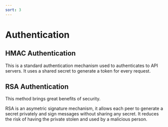 ```yaml
---
sort: 3
---
```

# Authentication

## HMAC Authentication
This is a standard authentication mechanism used to authenticates to API servers. It uses a shared secret to generate a token for every request.

## RSA Authentication
This method brings great benefits of security.

RSA is an asymetric signature mechanism, it allows each peer to generate a secret privately and sign messages without sharing any secret.
It reduces the risk of having the private stolen and used by a malicious person.


